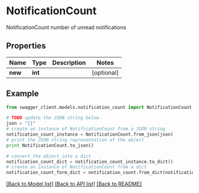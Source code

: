 # NotificationCount

NotificationCount number of unread notifications

## Properties
Name | Type | Description | Notes
------------ | ------------- | ------------- | -------------
**new** | **int** |  | [optional] 

## Example

```python
from swagger_client.models.notification_count import NotificationCount

# TODO update the JSON string below
json = "{}"
# create an instance of NotificationCount from a JSON string
notification_count_instance = NotificationCount.from_json(json)
# print the JSON string representation of the object
print NotificationCount.to_json()

# convert the object into a dict
notification_count_dict = notification_count_instance.to_dict()
# create an instance of NotificationCount from a dict
notification_count_form_dict = notification_count.from_dict(notification_count_dict)
```
[[Back to Model list]](../README.md#documentation-for-models) [[Back to API list]](../README.md#documentation-for-api-endpoints) [[Back to README]](../README.md)


